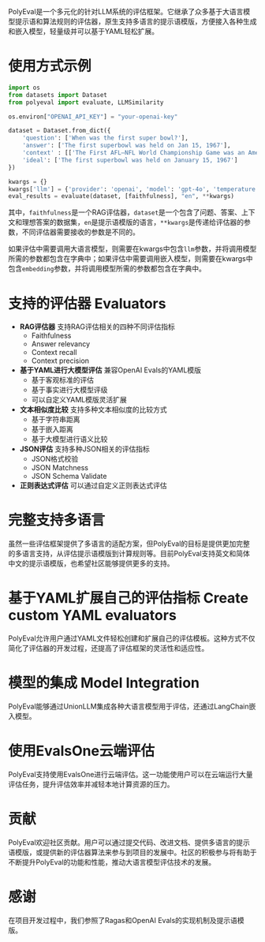  PolyEval是一个多元化的针对LLM系统的评估框架。它继承了众多基于大语言模型提示语和算法规则的评估器，原生支持多语言的提示语模版，方便接入各种生成和嵌入模型，轻量级并可以基于YAML轻松扩展。

# 使用方式示例

```python
import os
from datasets import Dataset 
from polyeval import evaluate, LLMSimilarity

os.environ["OPENAI_API_KEY"] = "your-openai-key"

dataset = Dataset.from_dict({
    'question': ['When was the first super bowl?'],
    'answer': ['The first superbowl was held on Jan 15, 1967'],
    'context' : [['The First AFL–NFL World Championship Game was an American football game played on January 15, 1967, at the Los Angeles Memorial Coliseum in Los Angeles,']],
    'ideal': ['The first superbowl was held on January 15, 1967']
})

kwargs = {}
kwargs['llm'] = {'provider': 'openai', 'model': 'gpt-4o', 'temperature': 0.0}
eval_results = evaluate(dataset, [faithfulness], "en", **kwargs)
```
其中，`faithfulness`是一个RAG评估器，`dataset`是一个包含了问题、答案、上下文和理想答案的数据集，`en`是提示语模版的语言，`**kwargs`是传递给评估器的参数，不同评估器需要接收的参数是不同的。

如果评估中需要调用大语言模型，则需要在kwargs中包含`llm`参数，并将调用模型所需的参数都包含在字典中；如果评估中需要调用嵌入模型，则需要在kwargs中包含`embedding`参数，并将调用模型所需的参数都包含在字典中。

# 支持的评估器 Evaluators

- **RAG评估器** 支持RAG评估相关的四种不同评估指标
	- Faithfulness
	- Answer relevancy
	- Context recall
	- Context precision
- **基于YAML进行大模型评估** 兼容OpenAI Evals的YAML模版
	- 基于客观标准的评估
	- 基于事实进行大模型评级
	- 可以自定义YAML模版灵活扩展
- **文本相似度比较** 支持多种文本相似度的比较方式
	- 基于字符串距离
	- 基于嵌入距离
	- 基于大模型进行语义比较
- **JSON评估** 支持多种JSON相关的评估指标
	- JSON格式校验
	- JSON Matchness
	- JSON Schema Validate
- **正则表达式评估** 可以通过自定义正则表达式评估

# 完整支持多语言

虽然一些评估框架提供了多语言的适配方案，但PolyEval的目标是提供更加完整的多语言支持，从评估提示语模版到计算规则等。目前PolyEval支持英文和简体中文的提示语模版，也希望社区能够提供更多的支持。

# 基于YAML扩展自己的评估指标 Create custom YAML evaluators

PolyEval允许用户通过YAML文件轻松创建和扩展自己的评估模板。这种方式不仅简化了评估器的开发过程，还提高了评估框架的灵活性和适应性。

# 模型的集成 Model Integration

PolyEval能够通过UnionLLM集成各种大语言模型用于评估，还通过LangChain嵌入模型。

# 使用EvalsOne云端评估

PolyEval支持使用EvalsOne进行云端评估。这一功能使用户可以在云端运行大量评估任务，提升评估效率并减轻本地计算资源的压力。

# 贡献

PolyEval欢迎社区贡献。用户可以通过提交代码、改进文档、提供多语言的提示语模版，或提供新的评估器算法来参与到项目的发展中。社区的积极参与将有助于不断提升PolyEval的功能和性能，推动大语言模型评估技术的发展。

# 感谢

在项目开发过程中，我们参照了Ragas和OpenAI Evals的实现机制及提示语模版。